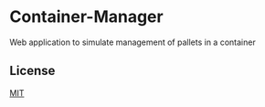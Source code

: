 # Container-Manager
Web application to simulate management of pallets in a container

## License

[MIT](LICENSE)
